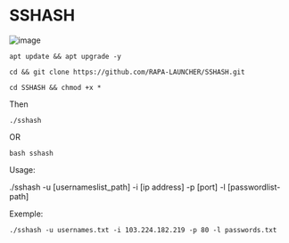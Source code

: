 # SSHASH

![image](https://github.com/RAPS-LAUNCHER/SSHASH/assets/143559207/c461a7b0-5a75-4715-b61d-266ec07d5eed)


```
apt update && apt upgrade -y
```
```
cd && git clone https://github.com/RAPA-LAUNCHER/SSHASH.git
```

```
cd SSHASH && chmod +x *
```
Then 
```
./sshash
```
OR
```
bash sshash
```
Usage: 

./sshash -u [usernameslist_path] -i [ip address] -p [port] -l [passwordlist-path]


Exemple: 

```
./sshash -u usernames.txt -i 103.224.182.219 -p 80 -l passwords.txt
```
